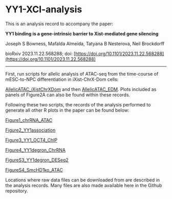 # YY1-XCI-analysis

This is an analysis record to accompany the paper:

**YY1 binding is a gene-intrinsic barrier to Xist-mediated gene silencing**

Joseph S Bowness, Mafalda Almeida, Tatyana B Nesterova, Neil Brockdorff

bioRxiv 2023.11.22.568288; doi: [https://doi.org/10.1101/2023.11.22.568288](https://doi.org/10.1101/2023.11.22.568288)


-----


First, run scripts for allelic analysis of ATAC-seq from the time-course of mESC-to-NPC differentiation in iXist-ChrX-Dom cells:

[AllelicATAC_iXistChrXDom](https://joebowness.github.io/YY1-XCI-analysis/AllelicATAC_iXistChrXDom.html) and then [AllelicATAC_EDM](https://joebowness.github.io/YY1-XCI-analysis/AllelicATAC_iXistChrXDom.html). Plots included as panels of Figure2A can also be found within these records. 
 
 Following these two scripts, the records of the analysis performed to generate all other R plots in the paper can be found below:
 
[Figure1_chrRNA_ATAC](https://joebowness.github.io/YY1-XCI-analysis/Figure1_chrRNA_ATAC.html)

[Figure2_YY1association](https://joebowness.github.io/YY1-XCI-analysis/Figure2_YY1association.html)

[Figure3_YY1_OCT4_ChIP](https://joebowness.github.io/YY1-XCI-analysis/Figure3_YY1_OCT4_ChIP.html)
 
[Figure4_YY1degron_ChrRNA](https://joebowness.github.io/YY1-XCI-analysis/Figure4_YY1degron_ChrRNA.html)

[FigureS3_YY1degron_DESeq2](https://joebowness.github.io/YY1-XCI-analysis/FigureS3_YY1degron_DESeq2.html)

[FigureS4_SmcHD1ko_ATAC](https://joebowness.github.io/YY1-XCI-analysis/FigureS4_SmcHD1ko_ATAC.html)
 
 
 Locations where raw data files can be downloaded from are described in the analysis records. Many files are also made available here in the Github repository. 



